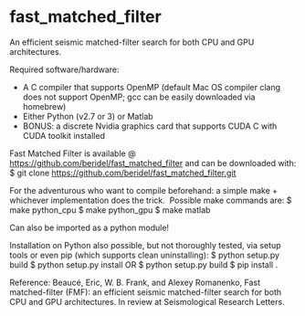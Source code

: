 # fast_matched_filter
An efficient seismic matched-filter search for both CPU and GPU architectures.

Required software/hardware:
- A C compiler that supports OpenMP (default Mac OS compiler clang does not support OpenMP; gcc can be easily downloaded via homebrew)
- Either Python (v2.7 or 3) or Matlab
- BONUS: a discrete Nvidia graphics card that supports CUDA C with CUDA toolkit installed

Fast Matched Filter is available @ https://github.com/beridel/fast_matched_filter
and can be downloaded with:
$ git clone https://github.com/beridel/fast_matched_filter.git

For the adventurous who want to compile beforehand: a simple make + whichever implementation does the trick.  Possible make commands are:
$ make python_cpu
$ make python_gpu
$ make matlab

Can also be imported as a python module!

Installation on Python also possible, but not thoroughly tested, via setup tools or even pip (which supports clean uninstalling):
$ python setup.py build
$ python setup.py install
OR
$ python setup.py build
$ pip install .

Reference: Beaucé, Eric, W. B. Frank, and Alexey Romanenko, Fast matched-filter (FMF): an efficient seismic matched-filter search for both CPU and GPU architectures. In review at Seismological Research Letters.
